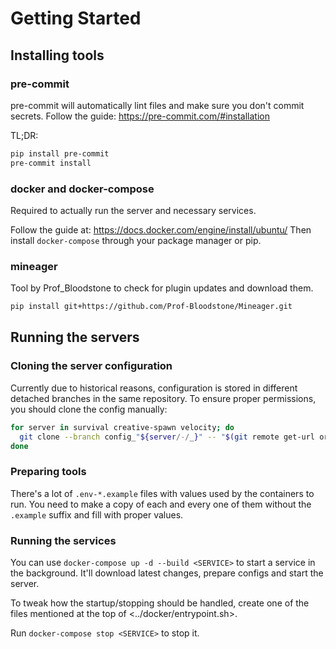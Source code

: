 # Getting Started

## Installing tools

### pre-commit

pre-commit will automatically lint files and make sure you don't commit secrets.
Follow the guide: <https://pre-commit.com/#installation>

TL;DR:

```sh
pip install pre-commit
pre-commit install
```

### docker and docker-compose

Required to actually run the server and necessary services.

Follow the guide at: <https://docs.docker.com/engine/install/ubuntu/>
Then install `docker-compose` through your package manager or pip.

### mineager

Tool by Prof_Bloodstone to check for plugin updates and download them.

```sh
pip install git+https://github.com/Prof-Bloodstone/Mineager.git
```

## Running the servers

### Cloning the server configuration

Currently due to historical reasons, configuration is stored in different detached branches
in the same repository. To ensure proper permissions, you should clone the config manually:

```sh
for server in survival creative-spawn velocity; do
  git clone --branch config_"${server/-/_}" -- "$(git remote get-url origin)" server-config/"${server}"
done
```

### Preparing tools

There's a lot of `.env-*.example` files with values used by the containers to run.
You need to make a copy of each and every one of them without the `.example` suffix and fill with proper values.

### Running the services

You can use `docker-compose up -d --build <SERVICE>` to start a service in the background.
It'll download latest changes, prepare configs and start the server.

To tweak how the startup/stopping should be handled,
create one of the files mentioned at the top of <../docker/entrypoint.sh>.

Run `docker-compose stop <SERVICE>` to stop it.
